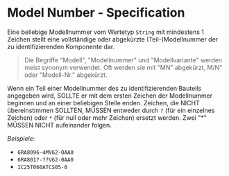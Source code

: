 # Model Number - Specification

Eine beliebige Modellnummer vom Wertetyp `String` mit mindestens 1 Zeichen stellt eine vollständige oder abgekürzte (Teil-)Modellnummer der zu identifizierenden Komponente dar.

> Die Begriffe "Modell", "Modellnummer" und "Modellvariante" werden meist synonym verwendet. Oft werden sie mit "MN" abgekürzt,
> M/N" oder "Modell-Nr." abgekürzt.

Wenn ein Teil einer Modellnummer des zu identifizierenden Bauteils angegeben wird, SOLLTE er mit dem ersten Zeichen der Modellnummer beginnen und an einer beliebigen Stelle enden.
Zeichen, die NICHT übereinstimmen SOLLTEN, MÜSSEN entweder durch `?` (für ein einzelnes Zeichen) oder `*` (für null oder mehr Zeichen) ersetzt werden.
Zwei "*" MÜSSEN NICHT aufeinander folgen.

*Beispiele:*

* `6RA8096-4MV62-0AA0`
* `6RA801?-??V62-0AA0`
* `IC25T060ATCS05-0`
